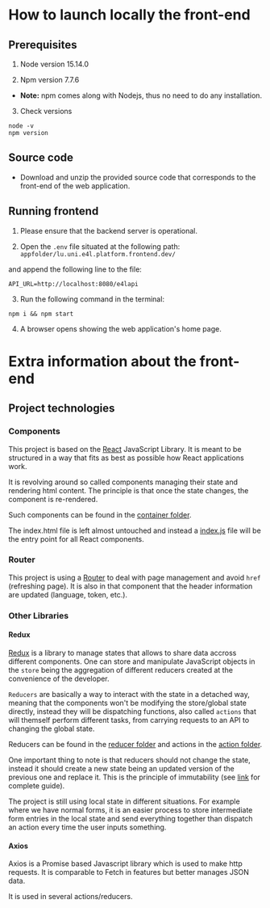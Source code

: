 # How to launch locally the front-end

## Prerequisites

1. Node version 15.14.0

2. Npm version 7.7.6

- **Note:** npm comes along with Nodejs, thus no need to do any installation. 

3. Check versions

```
node -v
npm version
```

## Source code

- Download and unzip the provided source code that corresponds to the front-end of the web application.

## Running frontend

1. Please ensure that the backend server is operational.

2. Open the `.env` file situated at the following path: `appfolder/lu.uni.e4l.platform.frontend.dev/`

and append the following line to the file:

```
API_URL=http://localhost:8080/e4lapi
```

3. Run the following command in the terminal:

```
npm i && npm start
```

4. A browser opens showing the web application's home page.


# Extra information about the front-end
## Project technologies

### Components

This project is based on the [React](https://reactjs.org) JavaScript Library. It is meant to be structured in a way that fits as best as possible how React applications work.

It is revolving around so called components managing their state and rendering html content. The principle is that once the state changes, the component is re-rendered.

Such components can be found in the [container folder](./src/js/container/).

The index.html file is left almost untouched and instead a [index.js](./src/js/index.js) file will be the entry point for all React components.


### Router

This project is using a [Router](./src/js/e4lRouter.js) to deal with page management and avoid `href` (refreshing page). It is also in that component that the header information are updated (language, token, etc.).

### Other Libraries
#### Redux

[Redux](https://github.com/reduxjs/react-redux) is a library to manage states that allows to share data accross different components. One can store and manipulate JavaScript objects in the `store` being the aggregation of different reducers created at the convenience of the developer.

`Reducers` are basically a way to interact with the state in a detached way, meaning that the components won't be modifying the store/global state directly, instead they will be dispatching functions, also called `actions` that will themself perform different tasks, from carrying requests to an API to changing the global state. 

Reducers can be found in the [reducer folder](/src/js/reducer) and actions in the [action folder](/src/js/action). 

One important thing to note is that reducers should not change the state, instead it should create a new state being an updated version of the previous one and replace it. This is the principle of immutability (see [link](https://daveceddia.com/react-redux-immutability-guide/#redux-update-an-object-in-an-array) for complete guide). 

The project is still using local state in different situations. For example where we have normal forms, it is an easier process to store intermediate form entries in the local state and send everything together than dispatch an action every time the user inputs something. 

#### Axios

Axios is a Promise based Javascript library which is used to make http requests. It is comparable to Fetch in features but better manages JSON data.

It is used in several actions/reducers.
